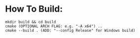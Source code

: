 # How To Build:
```
mkdir build && cd build
cmake (OPTIONAL ARCH FLAG: e.g. "-A x64") ..
cmake --build . (ADD: "--config Release" for Windows build)
```
